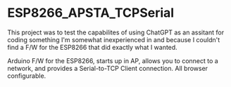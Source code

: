 # ESP8266_APSTA_TCPSerial

This project was to test the capabilites of using ChatGPT as an assitant for coding something I'm somewhat inexperienced in and because I couldn't find a F/W for the ESP8266 that did exactly what I wanted.

Arduino F/W for the ESP8266, starts up in AP, allows you to connect to a network, and provides a Serial-to-TCP Client connection.  All browser configurable.

